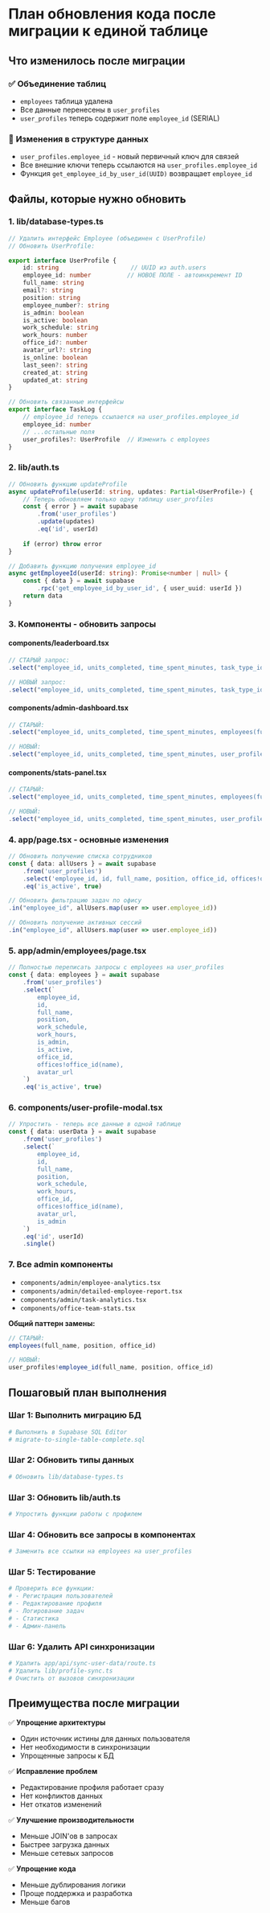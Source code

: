 # План обновления кода после миграции к единой таблице

## Что изменилось после миграции

### ✅ **Объединение таблиц**
- `employees` таблица удалена
- Все данные перенесены в `user_profiles`
- `user_profiles` теперь содержит поле `employee_id` (SERIAL)

### 🔄 **Изменения в структуре данных**
- `user_profiles.employee_id` - новый первичный ключ для связей
- Все внешние ключи теперь ссылаются на `user_profiles.employee_id`
- Функция `get_employee_id_by_user_id(UUID)` возвращает `employee_id`

## Файлы, которые нужно обновить

### 1. **lib/database-types.ts**
```typescript
// Удалить интерфейс Employee (объединен с UserProfile)
// Обновить UserProfile:

export interface UserProfile {
    id: string                    // UUID из auth.users
    employee_id: number          // НОВОЕ ПОЛЕ - автоинкремент ID
    full_name: string
    email?: string
    position: string
    employee_number?: string
    is_admin: boolean
    is_active: boolean
    work_schedule: string
    work_hours: number
    office_id?: number
    avatar_url?: string
    is_online: boolean
    last_seen?: string
    created_at: string
    updated_at: string
}

// Обновить связанные интерфейсы
export interface TaskLog {
    // employee_id теперь ссылается на user_profiles.employee_id
    employee_id: number
    // ...остальные поля
    user_profiles?: UserProfile  // Изменить с employees
}
```

### 2. **lib/auth.ts**
```typescript
// Обновить функцию updateProfile
async updateProfile(userId: string, updates: Partial<UserProfile>) {
    // Теперь обновляем только одну таблицу user_profiles
    const { error } = await supabase
        .from('user_profiles')
        .update(updates)
        .eq('id', userId)
    
    if (error) throw error
}

// Добавить функцию получения employee_id
async getEmployeeId(userId: string): Promise<number | null> {
    const { data } = await supabase
        .rpc('get_employee_id_by_user_id', { user_uuid: userId })
    return data
}
```

### 3. **Компоненты - обновить запросы**

#### **components/leaderboard.tsx**
```typescript
// СТАРЫЙ запрос:
.select("employee_id, units_completed, time_spent_minutes, task_type_id, employees(full_name, user_id, offices!office_id(name)), task_types(name)")

// НОВЫЙ запрос:
.select("employee_id, units_completed, time_spent_minutes, task_type_id, user_profiles!employee_id(full_name, id, offices!office_id(name)), task_types(name)")
```

#### **components/admin-dashboard.tsx**
```typescript
// СТАРЫЙ:
.select("employee_id, units_completed, time_spent_minutes, employees(full_name, position)")

// НОВЫЙ:
.select("employee_id, units_completed, time_spent_minutes, user_profiles!employee_id(full_name, position)")
```

#### **components/stats-panel.tsx**
```typescript
// СТАРЫЙ:
.select("employee_id, units_completed, time_spent_minutes, employees(full_name)")

// НОВЫЙ:
.select("employee_id, units_completed, time_spent_minutes, user_profiles!employee_id(full_name)")
```

### 4. **app/page.tsx - основные изменения**
```typescript
// Обновить получение списка сотрудников
const { data: allUsers } = await supabase
    .from('user_profiles')
    .select('employee_id, id, full_name, position, office_id, offices!office_id(name)')
    .eq('is_active', true)

// Обновить фильтрацию задач по офису
.in("employee_id", allUsers.map(user => user.employee_id))

// Обновить получение активных сессий
.in("employee_id", allUsers.map(user => user.employee_id))
```

### 5. **app/admin/employees/page.tsx**
```typescript
// Полностью переписать запросы с employees на user_profiles
const { data: employees } = await supabase
    .from('user_profiles')
    .select(`
        employee_id,
        id,
        full_name,
        position,
        work_schedule,
        work_hours,
        is_admin,
        is_active,
        office_id,
        offices!office_id(name),
        avatar_url
    `)
    .eq('is_active', true)
```

### 6. **components/user-profile-modal.tsx**
```typescript
// Упростить - теперь все данные в одной таблице
const { data: userData } = await supabase
    .from('user_profiles')
    .select(`
        employee_id,
        id,
        full_name,
        position,
        work_schedule,
        work_hours,
        office_id,
        offices!office_id(name),
        avatar_url,
        is_admin
    `)
    .eq('id', userId)
    .single()
```

### 7. **Все admin компоненты**
- `components/admin/employee-analytics.tsx`
- `components/admin/detailed-employee-report.tsx`
- `components/admin/task-analytics.tsx`
- `components/office-team-stats.tsx`

**Общий паттерн замены:**
```typescript
// СТАРЫЙ:
employees(full_name, position, office_id)

// НОВЫЙ:
user_profiles!employee_id(full_name, position, office_id)
```

## Пошаговый план выполнения

### Шаг 1: Выполнить миграцию БД
```bash
# Выполнить в Supabase SQL Editor
# migrate-to-single-table-complete.sql
```

### Шаг 2: Обновить типы данных
```bash
# Обновить lib/database-types.ts
```

### Шаг 3: Обновить lib/auth.ts
```bash
# Упростить функции работы с профилем
```

### Шаг 4: Обновить все запросы в компонентах
```bash
# Заменить все ссылки на employees на user_profiles
```

### Шаг 5: Тестирование
```bash
# Проверить все функции:
# - Регистрация пользователей
# - Редактирование профиля
# - Логирование задач
# - Статистика
# - Админ-панель
```

### Шаг 6: Удалить API синхронизации
```bash
# Удалить app/api/sync-user-data/route.ts
# Удалить lib/profile-sync.ts
# Очистить от вызовов синхронизации
```

## Преимущества после миграции

✅ **Упрощение архитектуры**
- Один источник истины для данных пользователя
- Нет необходимости в синхронизации
- Упрощенные запросы к БД

✅ **Исправление проблем**
- Редактирование профиля работает сразу
- Нет конфликтов данных
- Нет откатов изменений

✅ **Улучшение производительности**
- Меньше JOIN'ов в запросах
- Быстрее загрузка данных
- Меньше сетевых запросов

✅ **Упрощение кода**
- Меньше дублирования логики
- Проще поддержка и разработка
- Меньше багов 